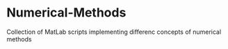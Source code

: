 # Numerical-Methods
Collection of MatLab scripts implementing differenc concepts of numerical methods
